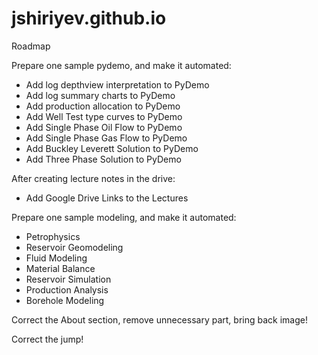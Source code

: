 # jshiriyev.github.io

Roadmap

Prepare one sample pydemo, and make it automated:
- Add log depthview interpretation to PyDemo
- Add log summary charts to PyDemo
- Add production allocation to PyDemo
- Add Well Test type curves to PyDemo
- Add Single Phase Oil Flow to PyDemo
- Add Single Phase Gas Flow to PyDemo
- Add Buckley Leverett Solution to PyDemo
- Add Three Phase Solution to PyDemo

After creating lecture notes in the drive:
- Add Google Drive Links to the Lectures

Prepare one sample modeling, and make it automated:
- Petrophysics
- Reservoir Geomodeling
- Fluid Modeling
- Material Balance
- Reservoir Simulation
- Production Analysis
- Borehole Modeling

Correct the About section, remove unnecessary part, bring back image!

Correct the jump!